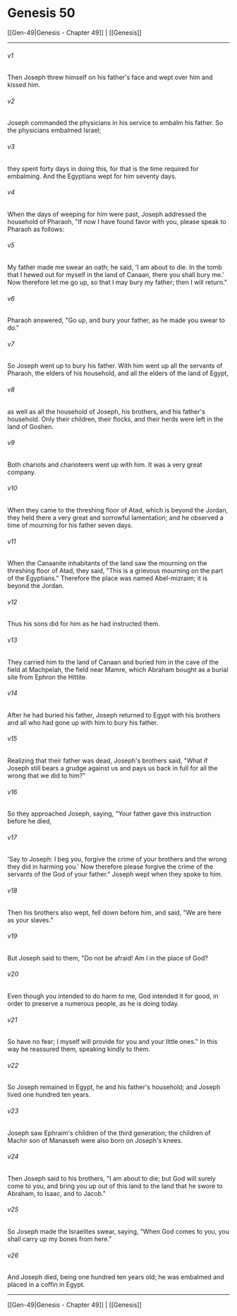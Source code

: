 # Genesis 50

[[Gen-49|Genesis - Chapter 49]] | [[Genesis]]
***

###### v1
Then Joseph threw himself on his father's face and wept over him and kissed him.
###### v2
Joseph commanded the physicians in his service to embalm his father. So the physicians embalmed Israel;
###### v3
they spent forty days in doing this, for that is the time required for embalming. And the Egyptians wept for him seventy days.
###### v4
When the days of weeping for him were past, Joseph addressed the household of Pharaoh, "If now I have found favor with you, please speak to Pharaoh as follows:
###### v5
My father made me swear an oath; he said, 'I am about to die. In the tomb that I hewed out for myself in the land of Canaan, there you shall bury me.' Now therefore let me go up, so that I may bury my father; then I will return."
###### v6
Pharaoh answered, "Go up, and bury your father, as he made you swear to do."
###### v7
So Joseph went up to bury his father. With him went up all the servants of Pharaoh, the elders of his household, and all the elders of the land of Egypt,
###### v8
as well as all the household of Joseph, his brothers, and his father's household. Only their children, their flocks, and their herds were left in the land of Goshen.
###### v9
Both chariots and charioteers went up with him. It was a very great company.
###### v10
When they came to the threshing floor of Atad, which is beyond the Jordan, they held there a very great and sorrowful lamentation; and he observed a time of mourning for his father seven days.
###### v11
When the Canaanite inhabitants of the land saw the mourning on the threshing floor of Atad, they said, "This is a grievous mourning on the part of the Egyptians." Therefore the place was named Abel-mizraim; it is beyond the Jordan.
###### v12
Thus his sons did for him as he had instructed them.
###### v13
They carried him to the land of Canaan and buried him in the cave of the field at Machpelah, the field near Mamre, which Abraham bought as a burial site from Ephron the Hittite.
###### v14
After he had buried his father, Joseph returned to Egypt with his brothers and all who had gone up with him to bury his father.
###### v15
Realizing that their father was dead, Joseph's brothers said, "What if Joseph still bears a grudge against us and pays us back in full for all the wrong that we did to him?"
###### v16
So they approached Joseph, saying, "Your father gave this instruction before he died,
###### v17
'Say to Joseph: I beg you, forgive the crime of your brothers and the wrong they did in harming you.' Now therefore please forgive the crime of the servants of the God of your father." Joseph wept when they spoke to him.
###### v18
Then his brothers also wept, fell down before him, and said, "We are here as your slaves."
###### v19
But Joseph said to them, "Do not be afraid! Am I in the place of God?
###### v20
Even though you intended to do harm to me, God intended it for good, in order to preserve a numerous people, as he is doing today.
###### v21
So have no fear; I myself will provide for you and your little ones." In this way he reassured them, speaking kindly to them.
###### v22
So Joseph remained in Egypt, he and his father's household; and Joseph lived one hundred ten years.
###### v23
Joseph saw Ephraim's children of the third generation; the children of Machir son of Manasseh were also born on Joseph's knees.
###### v24
Then Joseph said to his brothers, "I am about to die; but God will surely come to you, and bring you up out of this land to the land that he swore to Abraham, to Isaac, and to Jacob."
###### v25
So Joseph made the Israelites swear, saying, "When God comes to you, you shall carry up my bones from here."
###### v26
And Joseph died, being one hundred ten years old; he was embalmed and placed in a coffin in Egypt.

***

[[Gen-49|Genesis - Chapter 49]] | [[Genesis]]
